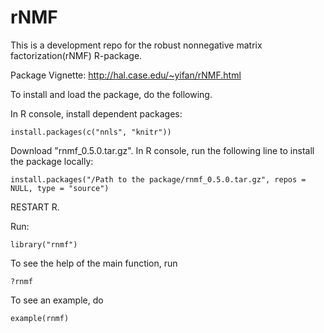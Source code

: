 rNMF
====

This is a development repo for the robust nonnegative matrix factorization(rNMF) R-package.

Package Vignette: http://hal.case.edu/~yifan/rNMF.html

To install and load the package, do the following.

In R console, install dependent packages:

```
install.packages(c("nnls", "knitr"))
```
Download "rnmf_0.5.0.tar.gz". In R console, run the following line to install the package locally:

```
install.packages("/Path to the package/rnmf_0.5.0.tar.gz", repos = NULL, type = "source")
```
RESTART R. 

Run:

```
library("rnmf")
```

To see the help of the main function, run

```
?rnmf
```
To see an example, do

```
example(rnmf)
```
